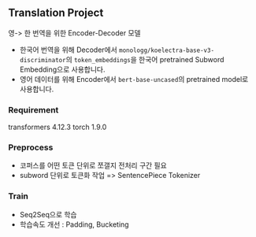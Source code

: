 ## Translation Project

영-> 한 번역을 위한 Encoder-Decoder 모델

- 한국어 번역을 위해 Decoder에서 `monologg/koelectra-base-v3-discriminator`의 `token_embeddings`을 한국어 pretrained Subword Embedding으로 사용합니다.
- 영어 데이터를 위해 Encoder에서 `bert-base-uncased`의 pretrained model로 사용합니다.

###  Requirement

transformers  4.12.3
torch 1.9.0

### Preprocess

- 코퍼스를 어떤 토큰 단위로 쪼갤지 전처리 구간 필요
- subword 단위로 토큰화 작업 => SentencePiece Tokenizer

### Train

- Seq2Seq으로 학습
- 학습속도 개선 : Padding, Bucketing
